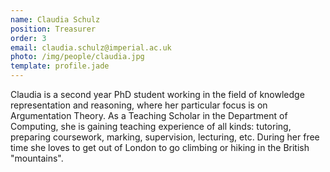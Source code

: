 ```yaml
---
name: Claudia Schulz
position: Treasurer
order: 3
email: claudia.schulz@imperial.ac.uk
photo: /img/people/claudia.jpg
template: profile.jade
---
```

Claudia is a second year PhD student working in the field of knowledge
representation and reasoning, where her particular focus is on
Argumentation Theory. As a Teaching Scholar in the Department of
Computing, she is gaining teaching experience of all kinds: tutoring,
preparing coursework, marking, supervision, lecturing, etc.  During her
free time she loves to get out of London to go climbing or hiking in the
British "mountains".
